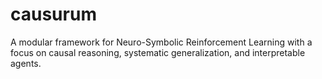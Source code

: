 # causurum
A modular framework for Neuro-Symbolic Reinforcement Learning with a focus on causal reasoning, systematic generalization, and interpretable agents.
